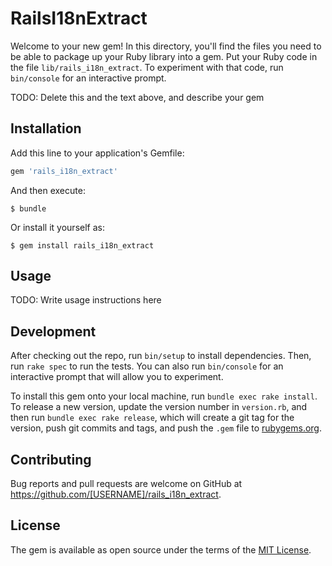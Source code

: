 # RailsI18nExtract

Welcome to your new gem! In this directory, you'll find the files you need to be able to package up your Ruby library into a gem. Put your Ruby code in the file `lib/rails_i18n_extract`. To experiment with that code, run `bin/console` for an interactive prompt.

TODO: Delete this and the text above, and describe your gem

## Installation

Add this line to your application's Gemfile:

```ruby
gem 'rails_i18n_extract'
```

And then execute:

    $ bundle

Or install it yourself as:

    $ gem install rails_i18n_extract

## Usage

TODO: Write usage instructions here

## Development

After checking out the repo, run `bin/setup` to install dependencies. Then, run `rake spec` to run the tests. You can also run `bin/console` for an interactive prompt that will allow you to experiment.

To install this gem onto your local machine, run `bundle exec rake install`. To release a new version, update the version number in `version.rb`, and then run `bundle exec rake release`, which will create a git tag for the version, push git commits and tags, and push the `.gem` file to [rubygems.org](https://rubygems.org).

## Contributing

Bug reports and pull requests are welcome on GitHub at https://github.com/[USERNAME]/rails_i18n_extract.

## License

The gem is available as open source under the terms of the [MIT License](https://opensource.org/licenses/MIT).
